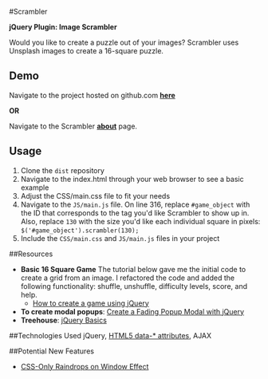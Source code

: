 #Scrambler

**jQuery Plugin: Image Scrambler**

Would you like to create a puzzle out of your images? Scrambler 
uses Unsplash images to create a 16-square puzzle. 

Demo
----
Navigate to the project hosted on github.com [**here**](http://klammertime.github.io/Scrambler/)

**OR**

Navigate to the Scrambler [**about**](http://audreyklammer.com/scrambler.html) page.

Usage
-----
1. Clone the `dist` repository
2. Navigate to the index.html through your web browser to see a basic example 
4. Adjust the CSS/main.css file to fit your needs
5. Navigate to the `JS/main.js` file. On line 316, replace `#game_object` with the ID that corresponds to the tag you'd like Scrambler to show up in. Also, replace `130` with the size you'd like each individual square in pixels:
```$('#game_object').scrambler(130);```
6. Include the `CSS/main.css` and `JS/main.js` files in your project

##Resources
* **Basic 16 Square Game** The tutorial below gave me the initial code to create a grid from an image. I refactored the code and added the following functionality: shuffle, unshuffle, difficulty levels, score, and help.
  * [How to create a game using jQuery](https://www.script-tutorials.com/how-to-create-a-game-using-jquery/)
* **To create modal popups**: [Create a Fading Popup Modal with jQuery](http://demos.inspirationalpixels.com/popup-modal/)
* **Treehouse**: [jQuery Basics](https://teamtreehouse.com/library/jquery-basics)

##Technologies Used
jQuery, [HTML5 data-* attributes](https://developer.mozilla.org/en-US/docs/Web/Guide/HTML/Using_data_attributes), AJAX

##Potential New Features
* [CSS-Only Raindrops on Window Effect](https://blogs.adobe.com/dreamweaver/2015/06/css-only-raindrops-on-window-effect.html)
